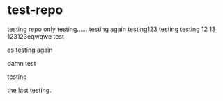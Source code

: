 # test-repo
testing repo only
testing......
testing again
testing123
testing
testing
12
13
123123eqwqwe
test

as
testing again




damn test

testing

the last testing.